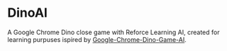 # DinoAI

A Google Chrome Dino close game with Reforce Learning AI, created for learning purpuses ispired by [Google-Chrome-Dino-Game-AI](https://github.com/Code-Bullet/Google-Chrome-Dino-Game-AI/tree/master/DinoGame).
